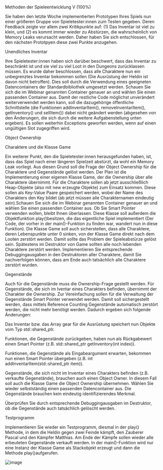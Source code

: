 Methoden der Spieleentwicklung V (100%)

Sie haben den letzte Woche implementierten Prototypen Ihres Spiels nun einer größeren Gruppe von Spieletester:innen zum Testen gegeben. Deren Feedback zeigte vor allem zwei Kritikpunkte auf: (1) Das Inventar ist viel zu klein, und (2) es kommt immer wieder zu Abstürzen, die wahrscheinlich von Memory Leaks verursacht werden. Daher haben Sie sich entschlossen, für den nächsten Prototpyen diese zwei Punkte anzugehen.

Unendliches Inventar

Ihre Spieletester:innen haben sich darüber beschwert, dass das Inventar zu beschränkt ist und sie viel zu viel Loot in den Dungeons zurücklassen müssen. Es wurde daher beschlossen, dass alle Charaktere nun ein unbegrenztes Inventar bekommen sollen (Die Ausrüstung der Heldin ist davon nicht betroffen). Dies soll durch die Verwendung eines geeigneten Datencontainers der Standardbibliothek umgesetzt werden. Schauen Sie sich die im Webinar genannten Container genauer an und wählen Sie einen passenden Container aus.
Damit der restliche Code möglichst unverändert weiterverwendet werden kann, soll die dazugehörige öffentliche Schnittstelle (die Funktionen addInventarItem(), removeInventarItem(), getInventory() und sellItem()) dabei nicht geändert werden (abgesehen von den Änderungen, die sich durch die weitere Aufgabenstellung unten ergeben). Es sollen weiterhin Exceptions geworfen werden, wenn auf einen ungültigen Slot zugegriffen wird.


Object Ownership

Charaktere und die Klasse Game

Ein weiterer Punkt, den die Spieletester:innen herausgefunden haben, ist, dass das Spiel nach einer längeren Spielzeit abstürzt, da wohl ein Memory Leak vorliegt. Aus diesen Grund soll die Frage der Object Ownership für die Charaktere und Gegenstände gelöst werden. Der Plan ist die Implementierung einer eigenen Klasse Game, der die Ownership über alle Charaktere übernimmt. Für die Charaktere sollen ab jetzt ausschließlich Heap-Objekte (also mit new erzeugte Objekte) zum Einsatz kommen. Diese sollen als Key-Value Paare gespeichert werden, wobei der Name des Charakters den Key bildet (ab jetzt müssen alle Charakternamen eindeutig sein).Schauen Sie sich die im Webinar genannten Container genauer an und wählen Sie einen passenden Container aus. Ob Sie Smart Pointer verwenden wollen, bleibt Ihnen überlassen.
Diese Klasse soll außerdem die Objektfunktion play()besitzen, die das eigentliche Spiel implementiert (Der Code, der vorher in der main()-Funktion zu finden war, wandert nun in diese Funktion).
Die Klasse Game soll auch sicherstellen, dass alle Charaktere, deren Lebenspunkte unter 0 sinken, von der Klasse Game direkt nach dem Looten zerstört werden. Damit sollte das Problem der Spieleabstürze gelöst sein. Spätestens im Destruktor von Game sollten alle noch lebenden Charaktere zerstört werden. Implementieren Sie entsprechende Debuggingausgaben in den Destruktoren aller Charaktere, damit Sie nachverfolgen können, dass am Ende auch tatsächlich alle Charaktere zerstört wurden.

Gegenstände

Auch für die Gegenstände muss die Ownership-Frage gestellt werden. Für Gegenstände, die sich im Iventar eines Charakters befinden, übernimmt der Charakter die Ownership. 
Zur Vereinfachung sollen für die Verwaltung der Gegenstände Smart Pointer verwendet werden. Damit soll sichergestellt werden, dass mittels Reference Counting Gegenstände automatisch zerstört werden, die nicht mehr benötigt werden. Dadurch ergeben sich folgende Änderungen:

Das Inventar bzw. das Array gear für die Ausrüstung speichert nun Objekte vom Typ std::shared_ptr<Item>.

Funktionen, die Gegenstände zurückgeben, haben nun als Rückgabewert einen Smart Pointer (z.B. std::shared_ptr<Item> getInventory(int index)).
	
Funktionen, die Gegenstände als Eingabeargument erwarten, bekommen nun einen Smart Pointer übergeben (z.B. int addInventarItem(std::shared_ptr<Item> item)).

Gegenstände, die sich nicht im Inventar eines Charakters befinden (z.B. verkaufte Gegenstände), brauchen auch einen Object Owner. In diesem Fall soll auch die Klasse Game die Object Ownership übernehmen. Wählen Sie wieder selbstständig einen passenden Datencontainer aus. Die Gegenstände brauchen kein eindeutig identifizierendes Merkmal.

Überprüfen Sie durch entsprechende Debuggingausgaben im Destruktor, ob die Gegenstände auch tatsächlich gelöscht werden.
			
			
Testprogramm

Implementieren Sie wieder ein Testprogramm, diesmal in der play() Methode, in dem die Heldin gegen zwei Feinde kämpft, den Zauberer Pascal und den Kämpfer Matthias. Am Ende der Kämpfe sollen wieder alle erbeuteten Gegenstände verkauft werden. In der main()-Funktion wird nur eine Instanz der Klasse Game als Stackobjekt erzeugt und dann die Methode play()aufgerufen.


![image](https://github.com/claner2804/Methods-of-Software-Engineering-HW5/assets/131294860/db707df7-a7f4-4d7d-b0aa-65fa70c0b026)
